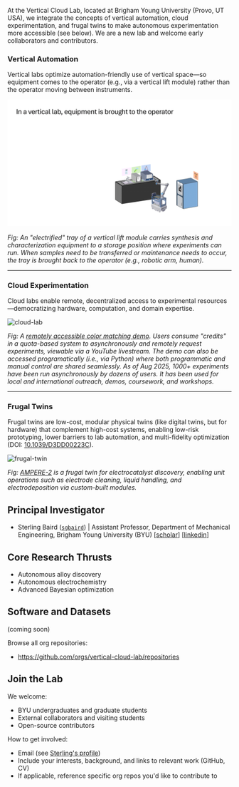 At the Vertical Cloud Lab, located at Brigham Young University (Provo, UT USA), we integrate the concepts of vertical automation, cloud experimentation, and frugal twins to make autonomous experimentation more accessible (see below). We are a new lab and welcome early collaborators and contributors.

### Vertical Automation

Vertical labs optimize automation-friendly use of vertical space—so equipment comes to the operator (e.g., via a vertical lift module) rather than the operator moving between instruments.

![vertical-lab](./vertical-lab.gif)

*Fig: An "electrified" tray of a vertical lift module carries synthesis and characterization equipment to a storage position where experiments can run. When samples need to be transferred or maintenance needs to occur, the tray is brought back to the operator (e.g., robotic arm, human).*

<!--- ![vertical-lab](https://github.com/user-attachments/assets/e3883769-006b-4d49-9887-d0d19f87fc53) --->

---

### Cloud Experimentation

Cloud labs enable remote, decentralized access to experimental resources—democratizing hardware, computation, and domain expertise.

![cloud-lab](./cloud-lab.gif)

*Fig: A [remotely accessible color matching demo](https://huggingface.co/spaces/AccelerationConsortium/OT-2-LCM). Users consume "credits" in a quota-based system to asynchronously and remotely request experiments, viewable via a YouTube livestream. The demo can also be accessed programatically (i.e., via Python) where both programmatic and manual control are shared seamlessly. As of Aug 2025, 1000+ experiments have been run asynchronously by dozens of users. It has been used for local and international outreach, demos, coursework, and workshops.*

---

### Frugal Twins
Frugal twins are low-cost, modular physical twins (like digital twins, but for hardware) that complement high-cost systems, enabling low-risk prototyping, lower barriers to lab automation, and multi-fidelity optimization (DOI: [10.1039/D3DD00223C](https://doi.org/10.1039/D3DD00223C)).

![frugal-twin](./frugal-twin-480p.gif)

*Fig: [AMPERE-2](https://doi.org/10.1039/D5DD00180C) is a frugal twin for electrocatalyst discovery, enabling unit operations such as electrode cleaning, liquid handling, and electrodeposition via custom-built modules.*

<!--- ![frugal-twin](https://github.com/user-attachments/assets/5d28f57e-2316-4559-9530-0aae22c91a4c) --->

## Principal Investigator
- Sterling Baird ([`sgbaird`](https://github.com/sgbaird)) | Assistant Professor, Department of Mechanical Engineering, Brigham Young University (BYU) [[scholar](https://scholar.google.com/citations?user=UACmnBgAAAAJ)] [[linkedin](https://www.linkedin.com/in/sterling-baird/)]


## Core Research Thrusts
- Autonomous alloy discovery
- Autonomous electrochemistry
- Advanced Bayesian optimization

<!---

### Case study: Additively Manufactured Aerospace Alloys

An initial, remotely accessible self-driving lab workflow integrating the following hardware:
- Vertical lift module (automated storage and retrieval)
- Low-cost powder dosing
- Ultrasonic atomizer (human-in-the-loop)
- Small-scale metal 3D printer
- Mechanical testing hardware

Goal: closed-loop alloy discovery and a working example to de-risk transfer of vertical cloud labs to the community.

--->

## Software and Datasets

(coming soon)

Browse all org repositories:
- https://github.com/orgs/vertical-cloud-lab/repositories

## Join the Lab
We welcome:
- BYU undergraduates and graduate students
- External collaborators and visiting students
- Open-source contributors

How to get involved:
- Email (see [Sterling's profile](https://github.com/sgbaird))
- Include your interests, background, and links to relevant work (GitHub, CV)
- If applicable, reference specific org repos you'd like to contribute to

<!--
## Publications
- Use Google Scholar for an up-to-date list: https://scholar.google.com/citations?user=UACmnBgAAAAJ
-->

<!--
## Community and Conduct
- Contributing: [link to CONTRIBUTING.md if available]
- Code of Conduct: [link to CODE_OF_CONDUCT.md if available]
- License(s): [link or note if org uses a standard license across repos]

## Acknowledgements
- [List funding sources, facilities, or partner organizations]
- [Recognize contributors and collaborators]

-->

